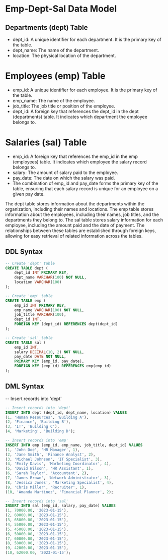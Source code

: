 # Emp-Dept-Sal Data Model
## Departments (dept) Table
* dept_id: A unique identifier for each department. It is the primary key of the table.
* dept_name: The name of the department.
* location: The physical location of the department.
# Employees (emp) Table
* emp_id: A unique identifier for each employee. It is the primary key of the table.
* emp_name: The name of the employee.
* job_title: The job title or position of the employee.
* dept_id: A foreign key that references the dept_id in the dept (departments) table. It indicates which department the employee belongs to.
# Salaries (sal) Table
* emp_id: A foreign key that references the emp_id in the emp (employees) table. It indicates which employee the salary record belongs to.
* salary: The amount of salary paid to the employee.
* pay_date: The date on which the salary was paid.
* The combination of emp_id and pay_date forms the primary key of the table, ensuring that each salary record is unique for an employee on a given pay date.

The dept table stores information about the departments within the organization, including their names and locations. The emp table stores information about the employees, including their names, job titles, and the departments they belong to. The sal table stores salary information for each employee, including the amount paid and the date of payment. The relationships between these tables are established through foreign keys, allowing for easy retrieval of related information across the tables.

## DDL Syntax

```sql
-- Create 'dept' table
CREATE TABLE dept (
    dept_id INT PRIMARY KEY,
    dept_name VARCHAR(100) NOT NULL,
    location VARCHAR(100)
);

-- Create 'emp' table
CREATE TABLE emp (
    emp_id INT PRIMARY KEY,
    emp_name VARCHAR(100) NOT NULL,
    job_title VARCHAR(100),
    dept_id INT,
    FOREIGN KEY (dept_id) REFERENCES dept(dept_id)
);

-- Create 'sal' table
CREATE TABLE sal (
    emp_id INT,
    salary DECIMAL(10, 2) NOT NULL,
    pay_date DATE NOT NULL,
    PRIMARY KEY (emp_id, pay_date),
    FOREIGN KEY (emp_id) REFERENCES emp(emp_id)
);

```

## DML Syntax

-- Insert records into 'dept'
```sql
-- Insert records into 'dept'
INSERT INTO dept (dept_id, dept_name, location) VALUES
(1, 'Human Resources', 'Building A'),
(2, 'Finance', 'Building B'),
(3, 'IT', 'Building C'),
(4, 'Marketing', 'Building D');

-- Insert records into 'emp'
INSERT INTO emp (emp_id, emp_name, job_title, dept_id) VALUES
(1, 'John Doe', 'HR Manager', 1),
(2, 'Jane Smith', 'Finance Analyst', 2),
(3, 'Michael Johnson', 'IT Specialist', 3),
(4, 'Emily Davis', 'Marketing Coordinator', 4),
(5, 'David Wilson', 'HR Assistant', 1),
(6, 'Sarah Taylor', 'Accountant', 2),
(7, 'James Brown', 'Network Administrator', 3),
(8, 'Jessica Jones', 'Marketing Specialist', 4),
(9, 'Chris Miller', 'Recruiter', 1),
(10, 'Amanda Martinez', 'Financial Planner', 2);

-- Insert records into 'sal'
INSERT INTO sal (emp_id, salary, pay_date) VALUES
(1, 70000.00, '2023-01-15'),
(2, 60000.00, '2023-01-15'),
(3, 65000.00, '2023-01-15'),
(4, 55000.00, '2023-01-15'),
(5, 45000.00, '2023-01-15'),
(6, 50000.00, '2023-01-15'),
(7, 60000.00, '2023-01-15'),
(8, 58000.00, '2023-01-15'),
(9, 42000.00, '2023-01-15'),
(10, 62000.00, '2023-01-15');
```
